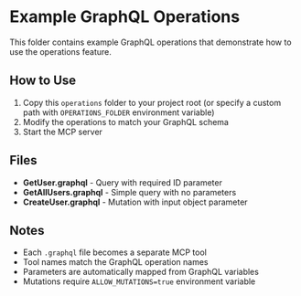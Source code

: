 # Example GraphQL Operations

This folder contains example GraphQL operations that demonstrate how to use the operations feature.

## How to Use

1. Copy this `operations` folder to your project root (or specify a custom path with `OPERATIONS_FOLDER` environment variable)
2. Modify the operations to match your GraphQL schema
3. Start the MCP server

## Files

- **GetUser.graphql** - Query with required ID parameter
- **GetAllUsers.graphql** - Simple query with no parameters  
- **CreateUser.graphql** - Mutation with input object parameter

## Notes

- Each `.graphql` file becomes a separate MCP tool
- Tool names match the GraphQL operation names
- Parameters are automatically mapped from GraphQL variables
- Mutations require `ALLOW_MUTATIONS=true` environment variable